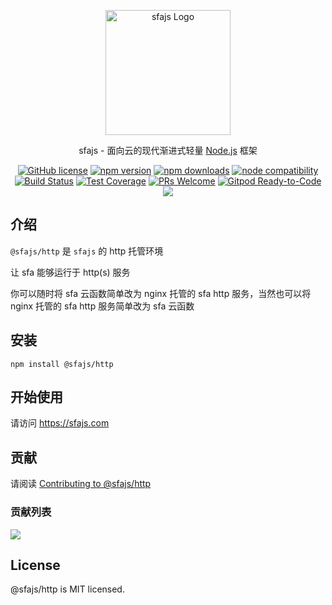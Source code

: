 <p align="center">
  <a href="https://sfajs.com/" target="blank"><img src="https://sfajs.com/images/logo.png" alt="sfajs Logo" width="200"/></a>
</p>

<p align="center">sfajs - 面向云的现代渐进式轻量 <a href="http://nodejs.org" target="_blank">Node.js</a> 框架</p>
<p align="center">
    <a href="https://github.com/sfajs/http/blob/main/LICENSE" target="_blank"><img src="https://img.shields.io/badge/license-MIT-blue.svg" alt="GitHub license" /></a>
    <a href=""><img src="https://img.shields.io/npm/v/@sfajs/http.svg" alt="npm version"></a>
    <a href=""><img src="https://badgen.net/npm/dt/@sfajs/http" alt="npm downloads"></a>
    <a href="https://nodejs.org/en/about/releases/"><img src="https://img.shields.io/node/v/vite.svg" alt="node compatibility"></a>
    <a href="#"><img src="https://github.com/sfajs/http/actions/workflows/test.yml/badge.svg?branch=main" alt="Build Status"></a>
    <a href="https://codecov.io/gh/sfajs/http/branch/main"><img src="https://img.shields.io/codecov/c/github/sfajs/http/main.svg" alt="Test Coverage"></a>
    <a href="https://github.com/sfajs/http/pulls"><img src="https://img.shields.io/badge/PRs-welcome-brightgreen.svg" alt="PRs Welcome"></a>
    <a href="https://gitpod.io/#https://github.com/sfajs/http"><img src="https://img.shields.io/badge/Gitpod-Ready--to--Code-blue?logo=gitpod" alt="Gitpod Ready-to-Code"></a>
    <a href="https://paypal.me/ihalwang" target="_blank"><img src="https://img.shields.io/badge/Donate-PayPal-ff3f59.svg"/></a>
</p>

## 介绍

`@sfajs/http` 是 `sfajs` 的 http 托管环境

让 sfa 能够运行于 http(s) 服务

你可以随时将 sfa 云函数简单改为 nginx 托管的 sfa http 服务，当然也可以将 nginx 托管的 sfa http 服务简单改为 sfa 云函数

## 安装

```
npm install @sfajs/http
```

## 开始使用

请访问 <https://sfajs.com>

## 贡献

请阅读 [Contributing to @sfajs/http](https://github.com/sfajs/http/blob/main/CONTRIBUTING.md)

### 贡献列表

<a href="https://github.com/sfajs/http/graphs/contributors">
  <img src="https://contrib.rocks/image?repo=sfajs/http" />
</a>

## License

@sfajs/http is MIT licensed.
